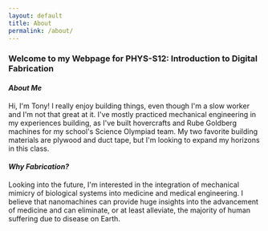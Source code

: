 ```yaml
---
layout: default
title: About
permalink: /about/
---
```


### Welcome to my Webpage for PHYS-S12: Introduction to Digital Fabrication

#### _About Me_

Hi, I'm Tony! I really enjoy building things, even though I'm a slow worker and I'm not that great at it. I've mostly practiced mechanical engineering in my experiences building, as I've built hovercrafts and Rube Goldberg machines for my school's Science Olympiad team. My two favorite building materials are plywood and duct tape, but I'm looking to expand my horizons in this class.

#### _Why Fabrication?_

Looking into the future, I'm interested in the integration of mechanical mimicry of biological systems into medicine and medical engineering. I believe that nanomachines can provide huge insights into the advancement of medicine and can eliminate, or at least alleviate, the majority of human suffering due to disease on Earth.

